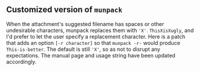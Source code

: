 
## Customized version of `munpack`

When the attachment's suggested filename has spaces or other
undesirable characters, munpack replaces them with `'X'`.
`ThisXisXugly`, and I'd prefer to let the user specify a replacement
character. Here is a patch that adds an option `[-r character]` so
that `munpack -r-` would produce `This-is-better`. The default is
still `'X'`, so as not to disrupt any expectations. The manual page
and usage string have been updated accordingly.

